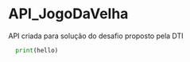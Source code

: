 # API_JogoDaVelha

API criada para solução do desafio proposto pela DTI

``` python
  print(hello)
```
